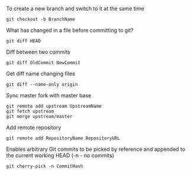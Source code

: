 To create a new branch and switch to it at the same time
```
git checkout -b BranchName
```

What has changed in a file before committing to git?
```
git diff HEAD
```

Diff between two commits
```
git diff OldCommit NewCommit
```

Get diff name changing files
```
git diff --name-only origin
```

Sync master fork with master base
```
git remote add upstream UpstreamName
git fetch upstream
git merge upstream/master
```

Add remote repository
```
git remote add RepositoryName RepositoryURL
```

Enables arbitrary Git commits to be picked by reference and appended to the current working HEAD (-n - no commits)
```
git cherry-pick -n CommitHash
```
